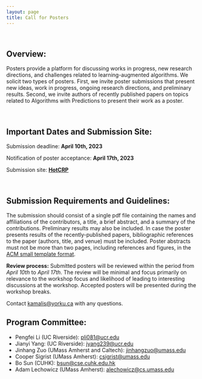 ```yaml
---
layout: page
title: Call for Posters
---
```


<br>

##  Overview:

  

Posters provide a platform for discussing works in progress, new research directions, and challenges related to learning-augmented algorithms. We solicit two types of posters. First, we invite poster submissions that present new ideas, work in progress, ongoing research directions, and preliminary results. Second, we invite authors of recently published papers on topics related to Algorithms with Predictions to present their work as a poster.

  
<br>
  

##  Important Dates and Submission Site:

  

Submission deadline: **April 10th, 2023**

  

Notification of poster acceptance: **April 17th, 2023**

  

Submission site: **[HotCRP](https://sigmetrics23-lata-posters.hotcrp.com)**

  
<br>
  

##  Submission Requirements and Guidelines:

  

The submission should consist of a single pdf file containing the names and affiliations of the contributors, a title, a brief abstract, and a summary of the contributions. Preliminary results may also be included. In case the poster presents results of the recently-published papers, bibliographic references to the paper (authors, title, and venue) must be included. Poster abstracts must not be more than two pages, including references and figures, in the [ACM small template format](https://www.acm.org/publications/proceedings-template).

  

  

**Review process:** Submitted posters will be reviewed within the period from *April 10th* to *April 17th*. The review will be minimal and focus primarily on relevance to the workshop focus and likelihood of leading to interesting discussions at the workshop. Accepted posters will be presented during the workshop breaks.
  

Contact [kamalis@yorku.ca](mailto:kamalis@yorku.ca) with any questions.


##  Program Committee:

- Pengfei Li (UC Riverside): pli081@ucr.edu
- Jianyi Yang: (UC Riverside):  jyang239@ucr.edu
- Jinhang Zuo (UMass Amherst and Caltech): jinhangzuo@umass.edu
- Cooper Sigrist (UMass Amherst): csigrist@umass.edu
- Bo Sun (CUHK): bsun@cse.cuhk.edu.hk
- Adam Lechowicz (UMass Amherst): alechowicz@cs.umass.edu

